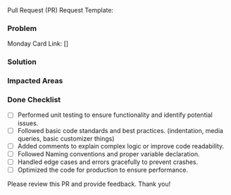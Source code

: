 Pull Request (PR) Request Template:

### Problem
<Provide a brief overview of the problem or task that this PR addresses.>

Monday Card Link: [<attach link here>]

### Solution
<Briefly describe what was implemented and how it solves the problem.>

<Visual representation or screenshots>

### Impacted Areas
<Explain other areas of the application that could be affected by this change.>

### Done Checklist
- [ ] Performed unit testing to ensure functionality and identify potential issues.
- [ ] Followed basic code standards and best practices. (indentation, media queries, basic customizer things)
- [ ] Added comments to explain complex logic or improve code readability.
- [ ] Followed Naming conventions and proper variable declaration.
- [ ] Handled edge cases and errors gracefully to prevent crashes.
- [ ] Optimized the code for production to ensure performance.

Please review this PR and provide feedback. Thank you!
